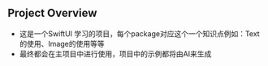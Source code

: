 ## Project Overview
- 这是一个SwiftUI 学习的项目，每个package对应这个一个知识点例如：Text 的使用、Image的使用等等
- 最终都会在主项目中进行使用，项目中的示例都将由AI来生成
